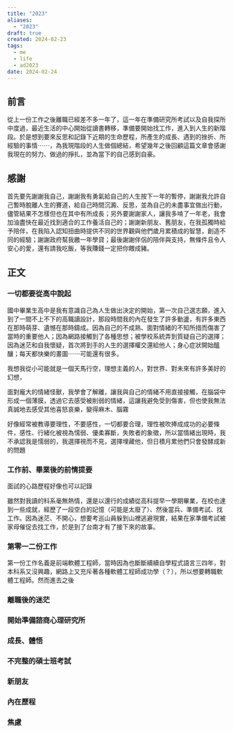```yaml
---
title: "2023"
aliases:
  - "2023"
draft: true
created: 2024-02-23
tags:
  - me
  - life
  - ad2023
date: 2024-02-24
---
```

## 前言
從上一份工作之後離職已經差不多一年了，這一年在準備研究所考試以及自我探所中度過，最近生活的中心開始從讀書轉移，準備要開始找工作，進入到人生的新階段。於是想到要來反思和記錄下近期的生命歷程，所產生的成長、遇到的挫折、所經驗的事情⋯⋯，為我現階段的人生做個總結，希望幾年之後回顧這篇文章會感謝我現在的努力、做過的掙扎，並為當下的自己感到自豪。

## 感謝
首先要先謝謝我自己，謝謝我有勇氣給自己的人生按下一年的暫停，謝謝我允許自己暫時脫離人生的賽道，給自己時間沉澱、反思，並為自己的未盡事宜做出行動，儘管結果不怎樣但也在其中有所成長；另外要謝謝家人，讓我多啃了一年老，我會加油盡快在最近找到適合的工作養活自己的；謝謝新朋友、舊朋友，在我孤獨時給予陪伴，在我陷入認知扭曲時提供不同的世界觀與他們歲月累積成的智慧，創造不同的經驗；謝謝政府幫我繳一年學貸；最後謝謝伴侶的陪伴與支持，無條件且令人安心的愛，還有請我吃飯，等我賺錢一定把你餵成豬。

## 正文
### 一切都要從高中說起
國中畢業生高中是我有意識自己為人生做出決定的開始，第一次自己選志願，進入到了一間不上不下的高職讀設計，那段時間我的內在發生了許多動盪，有許多東西在那時萌芽、遺憾在那時鑄成。因為自己的不成熟、面對情緒的不知所措而傷害了當時的重要他人；因為網路接觸到了各種思想；被學校系統弄到質疑自己的選擇；因為迷茫和自我懷疑，首次將到手的人生的選擇權交還給他人；身心症狀開始醞釀；每天都快樂的畫圖⋯⋯可能還有很多。

我想我從小可能就是一個天馬行空，理想主義的人，對世界、對未來有許多美好的幻想，

面對龐大的情緒怪獸，我學會了解離，讓我與自己的情緒不用直接接觸，在腦袋中形成一個薄膜，透過它去感受被削弱的情緒，這讓我避免受到傷害，但也使我無法真誠地去感受其他喜怒哀樂，變得麻木、腦霧

好像經常被教導要理性，不要感性，一切都要合理，理性被吹捧成成功的必要條件，感性、行緒化被視為懦弱、優柔寡斷，失敗者的象徵，所以當情緒出現時，我不承認我是懦弱的，我選擇視而不見，選擇埋藏他，但日積月累他們只會發酵成新的問題

### 工作前、畢業後的前情提要

面試的心路歷程好像也可以記錄

雖然對我讀的科系毫無熱情，還是以還行的成績從高科提早一學期畢業，在校也達到一些成就，經歷了一段空白的記憶（可能是太廢了）、然後當兵、準備考試、找工作。因為迷茫、不開心，想要考巡山員躲到山裡逃避現實，結果在家準備考試被家母催促去找工作，於是到了台南才有了接下來的故事。

### 第零一二份工作


第一份工作名義是前端軟體工程師，當時因為也斷斷續續自學程式語言三四年，對本科系又沒興趣，網路上又充斥著各種軟體工程師成功學（？），所以想要轉職軟體工程師。然而進去之後

### 離職後的迷茫

### 開始準備諮商心理研究所

### 成長、體悟

### 不完整的碩士班考試

### 新朋友

### 內在歷程

### 焦慮



